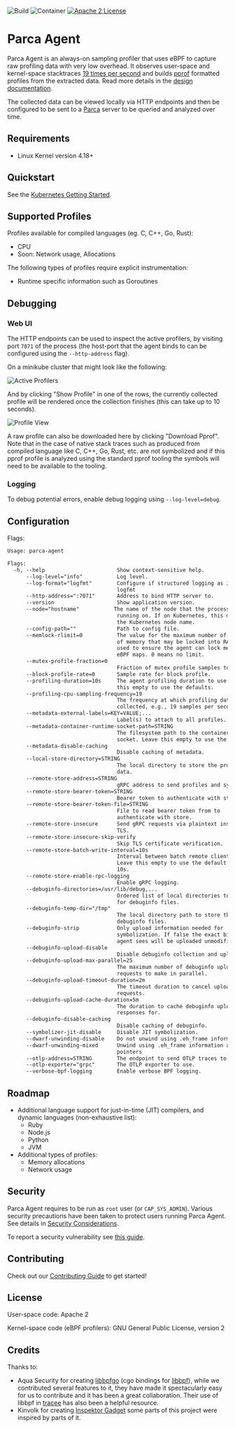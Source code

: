 ![Build](https://github.com/parca-dev/parca-agent/actions/workflows/build.yml/badge.svg)
![Container](https://github.com/parca-dev/parca-agent/actions/workflows/container.yml/badge.svg)
[![Apache 2 License](https://img.shields.io/badge/license-Apache%202-blue.svg)](LICENSE)

# Parca Agent

Parca Agent is an always-on sampling profiler that uses eBPF to capture raw profiling data with very low overhead. It observes user-space and kernel-space stacktraces [19 times per second](docs/design.md#cpu-sampling-frequency) and builds [pprof](https://github.com/google/pprof) formatted profiles from the extracted data. Read more details in the [design documentation](docs/design.md).

The collected data can be viewed locally via HTTP endpoints and then be configured to be sent to a [Parca](https://github.com/parca-dev/parca) server to be queried and analyzed over time.

## Requirements

* Linux Kernel version 4.18+

## Quickstart

See the [Kubernetes Getting Started](https://www.parca.dev/docs/kubernetes).

## Supported Profiles

Profiles available for compiled languages (eg. C, C++, Go, Rust):

* CPU
* Soon: Network usage, Allocations

The following types of profiles require explicit instrumentation:

* Runtime specific information such as Goroutines

## Debugging

### Web UI

The HTTP endpoints can be used to inspect the active profilers, by visiting port `7071` of the process (the host-port that the agent binds to can be configured using the `--http-address` flag).

On a minikube cluster that might look like the following:

![Active Profilers](/activeprofilers.png?raw=true "Active Profilers")

And by clicking "Show Profile" in one of the rows, the currently collected profile will be rendered once the collection finishes (this can take up to 10 seconds).

![Profile View](/profileview.png?raw=true "Profile View")

A raw profile can also be downloaded here by clicking "Download Pprof". Note that in the case of native stack traces such as produced from compiled language like C, C++, Go, Rust, etc. are not symbolized and if this pprof profile is analyzed using the standard pprof tooling the symbols will need to be available to the tooling.

### Logging

To debug potential errors, enable debug logging using `--log-level=debug`.

## Configuration

Flags:

[embedmd]:# (dist/help.txt)
```txt
Usage: parca-agent

Flags:
  -h, --help                       Show context-sensitive help.
      --log-level="info"           Log level.
      --log-format="logfmt"        Configure if structured logging as JSON or as
                                   logfmt
      --http-address=":7071"       Address to bind HTTP server to.
      --version                    Show application version.
      --node="hostname"           The name of the node that the process is
                                   running on. If on Kubernetes, this must match
                                   the Kubernetes node name.
      --config-path=""             Path to config file.
      --memlock-rlimit=0           The value for the maximum number of bytes
                                   of memory that may be locked into RAM. It is
                                   used to ensure the agent can lock memory for
                                   eBPF maps. 0 means no limit.
      --mutex-profile-fraction=0
                                   Fraction of mutex profile samples to collect.
      --block-profile-rate=0       Sample rate for block profile.
      --profiling-duration=10s     The agent profiling duration to use. Leave
                                   this empty to use the defaults.
      --profiling-cpu-sampling-frequency=19
                                   The frequency at which profiling data is
                                   collected, e.g., 19 samples per second.
      --metadata-external-labels=KEY=VALUE;...
                                   Label(s) to attach to all profiles.
      --metadata-container-runtime-socket-path=STRING
                                   The filesystem path to the container runtimes
                                   socket. Leave this empty to use the defaults.
      --metadata-disable-caching
                                   Disable caching of metadata.
      --local-store-directory=STRING
                                   The local directory to store the profiling
                                   data.
      --remote-store-address=STRING
                                   gRPC address to send profiles and symbols to.
      --remote-store-bearer-token=STRING
                                   Bearer token to authenticate with store.
      --remote-store-bearer-token-file=STRING
                                   File to read bearer token from to
                                   authenticate with store.
      --remote-store-insecure      Send gRPC requests via plaintext instead of
                                   TLS.
      --remote-store-insecure-skip-verify
                                   Skip TLS certificate verification.
      --remote-store-batch-write-interval=10s
                                   Interval between batch remote client writes.
                                   Leave this empty to use the default value of
                                   10s.
      --remote-store-enable-rpc-logging
                                   Enable gRPC logging.
      --debuginfo-directories=/usr/lib/debug,...
                                   Ordered list of local directories to search
                                   for debuginfo files.
      --debuginfo-temp-dir="/tmp"
                                   The local directory path to store the interim
                                   debuginfo files.
      --debuginfo-strip            Only upload information needed for
                                   symbolization. If false the exact binary the
                                   agent sees will be uploaded unmodified.
      --debuginfo-upload-disable
                                   Disable debuginfo collection and upload.
      --debuginfo-upload-max-parallel=25
                                   The maximum number of debuginfo upload
                                   requests to make in parallel.
      --debuginfo-upload-timeout-duration=2m
                                   The timeout duration to cancel upload
                                   requests.
      --debuginfo-upload-cache-duration=5m
                                   The duration to cache debuginfo upload
                                   responses for.
      --debuginfo-disable-caching
                                   Disable caching of debuginfo.
      --symbolizer-jit-disable     Disable JIT symbolization.
      --dwarf-unwinding-disable    Do not unwind using .eh_frame information.
      --dwarf-unwinding-mixed      Unwind using .eh_frame information and frame
                                   pointers
      --otlp-address=STRING        The endpoint to send OTLP traces to.
      --otlp-exporter="grpc"       The OTLP exporter to use.
      --verbose-bpf-logging        Enable verbose BPF logging.
```

## Roadmap

* Additional language support for just-in-time (JIT) compilers, and dynamic languages (non-exhaustive list):
  * Ruby
  * Node.js
  * Python
  * JVM
* Additional types of profiles:
  * Memory allocations
  * Network usage

## Security

Parca Agent requires to be run as `root` user (or `CAP_SYS_ADMIN`). Various security precautions have been taken to protect users running Parca Agent. See details in [Security Considerations](./docs/security.md).

To report a security vulnerability see [this guide](./docs/security.md#Report-Security-Vulnerabilities).

## Contributing

Check out our [Contributing Guide](CONTRIBUTING.md) to get started!

## License

User-space code: Apache 2

Kernel-space code (eBPF profilers): GNU General Public License, version 2

## Credits

Thanks to:

* Aqua Security for creating [libbpfgo](https://github.com/aquasecurity/libbpfgo) (cgo bindings for [libbpf](https://github.com/libbpf/libbpf)), while we contributed several features to it, they have made it spectacularly easy for us to contribute and it has been a great collaboration. Their use of libbpf in [tracee](https://github.com/aquasecurity/tracee) has also been a helpful resource.
* Kinvolk for creating [Inspektor Gadget](https://github.com/kinvolk/inspektor-gadget) some parts of this project were inspired by parts of it.

